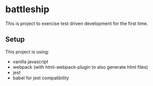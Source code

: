 # battleship
This is project to exercise test driven development for the first time.

## Setup
This project is using:
- vanilla javascript
- webpack (with html-webpack-plugin to also generate html files)
- jest
- babel for jest compatibility
